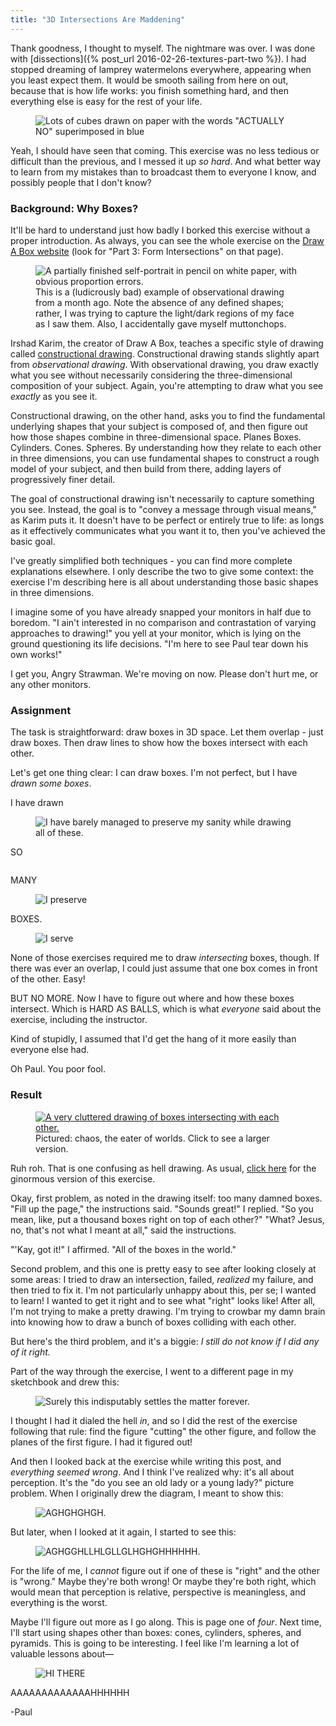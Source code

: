```yaml
---
title: "3D Intersections Are Maddening"
---
```


Thank goodness, I thought to myself. The nightmare was over. I was done with [dissections]({% post_url 2016-02-26-textures-part-two %}). I had stopped dreaming of lamprey watermelons everywhere, appearing when you least expect them. It would be smooth sailing from here on out, because that is how life works: you finish something hard, and then everything else is easy for the rest of your life.

<aside class="midtext-center">
    <figure>
        <img title="PAUL WAS WRONG FOR THE FIRST TIME EVER" alt="Lots of cubes drawn on paper with the words &quot;ACTUALLY NO&quot; superimposed in blue" src="{{ site.url }}/assets/intersections-actually-no.png"/>
    </figure>
</aside>

Yeah, I should have seen that coming.<!--more--> This exercise was no less tedious or difficult than the previous, and I messed it up _so hard_. And what better way to learn from my mistakes than to broadcast them to everyone I know, and possibly people that I don't know?

### Background: Why Boxes? ###

It'll be hard to understand just how badly I borked this exercise without a proper introduction. As always, you can see the whole exercise on the [Draw A Box website](http://drawabox.com/lesson/2) (look for "Part 3: Form Intersections" on that page).

<aside class="midtext-right">
    <figure>
        <img title="This is actually an eerily accurate portrait of my Bizarro World twin, Lupa Dald." alt="A partially finished self-portrait in pencil on white paper, with obvious proportion errors." src="{{ site.url }}/assets/observational-self-portrait.png"/>
        <figcaption>This is a (ludicrously bad) example of observational drawing from a month ago. Note the absence of any defined shapes; rather, I was trying to capture the light/dark regions of my face as I saw them. Also, I accidentally gave myself muttonchops.</figcaption>
    </figure>
</aside>

Irshad Karim, the creator of Draw A Box, teaches a specific style of drawing called [constructional drawing](http://drawabox.com/article/construction). Constructional drawing stands slightly apart from _observational drawing_. With observational drawing, you draw exactly what you see without necessarily considering the three-dimensional composition of your subject. Again, you're attempting to draw what you see _exactly_ as you see it.

Constructional drawing, on the other hand, asks you to find the fundamental underlying shapes that your subject is composed of, and then figure out how those shapes combine in three-dimensional space. Planes Boxes. Cylinders. Cones. Spheres. By understanding how they relate to each other in three dimensions, you can use fundamental shapes to construct a rough model of your subject, and then build from there, adding layers of progressively finer detail.

The goal of constructional drawing isn't necessarily to capture something you see. Instead, the goal is to "convey a message through visual means," as Karim puts it. It doesn't have to be perfect or entirely true to life: as longs as it effectively communicates what you want it to, then you've achieved the basic goal.

I've greatly simplified both techniques - you can find more complete explanations elsewhere. I only describe the two to give some context: the exercise I'm describing here is all about understanding those basic shapes in three dimensions.

I imagine some of you have already snapped your monitors in half due to boredom. "I ain't interested in no comparison and contrastation of varying approaches to drawing!" you yell at your monitor, which is lying on the ground questioning its life decisions. "I'm here to see Paul tear down his own works!"

I get you, Angry Strawman. We're moving on now. Please don't hurt me, or any other monitors.

### Assignment ###

The task is straightforward: draw boxes in 3D space. Let them overlap - just draw boxes. Then draw lines to show how the boxes intersect with each other.

Let's get one thing clear: I can draw boxes. I'm not perfect, but I have _drawn some boxes_.

I have drawn

<aside class="midtext-center">
    <figure>
        <img title="I have barely managed to preserve my sanity while drawing all of these." src="{{ site.url }}/assets/boxes-plotted-perspective.png"/>
    </figure>
</aside>

SO

<aside class="midtext-center">
    <figure>
        <img title="I barely preserve" alt="" src="{{ site.url }}/assets/boxes-singlepoint-freehand.png"/>
    </figure>
</aside>

MANY

<aside class="midtext-center">
    <figure>
        <img title="I preserve" src="{{ site.url }}/assets/boxes-rotated-freehand.png"/>
    </figure>
</aside>

BOXES.

<aside class="midtext-center">
    <figure>
        <img title="I serve" src="{{ site.url }}/assets/boxes-organic-perspective-freehand.png"/>
    </figure>
</aside>

None of those exercises required me to draw _intersecting_ boxes, though. If there was ever an overlap, I could just assume that one box comes in front of the other. Easy!

BUT NO MORE. Now I have to figure out where and how these boxes intersect. Which is HARD AS BALLS, which is what _everyone_ said about the exercise, including the instructor.

Kind of stupidly, I assumed that I'd get the hang of it more easily than everyone else had.

Oh Paul. You poor fool.

### Result ###

<aside class="midtext-right">
    <figure>
        <a href="{{ site.url }}/assets/intersection1.png" target="_blank"><img alt="A very cluttered drawing of boxes intersecting with each other." title="B   O   X   E   S" src="{{ site.url }}/assets/intersection1.png"/></a>
        <figcaption>Pictured: chaos, the eater of worlds. Click to see a larger version.</figcaption>
    </figure>
</aside>

Ruh roh. That is one confusing as hell drawing. As usual, <a href="{{ site.url }}/assets/intersections-fullsize.png" target="_blank">click here</a> for the ginormous version of this exercise.

Okay, first problem, as noted in the drawing itself: too many damned boxes. "Fill up the page," the instructions said. "Sounds great!" I replied. "So you mean, like, put a thousand boxes right on top of each other?" "What? Jesus, no, that's not what I meant at all," said the instructions.

"'Kay, got it!" I affirmed. "All of the boxes in the world."

Second problem, and this one is pretty easy to see after looking closely at some areas: I tried to draw an intersection, failed, _realized_ my failure, and then tried to fix it. I'm not particularly unhappy about this, per se; I wanted to learn! I wanted to get it right and to see what "right" looks like! After all, I'm not trying to make a pretty drawing. I'm trying to crowbar my damn brain into knowing how to draw a bunch of boxes colliding with each other.

But here's the third problem, and it's a biggie: _I still do not know if I did any of it right._

Part of the way through the exercise, I went to a different page in my sketchbook and drew this:

<aside class="midtext-center">
    <figure>
        <img title="Surely this indisputably settles the matter forever." src="{{ site.url }}/assets/intersection1-diagram.png"/>
    </figure>
</aside>

I thought I had it dialed the hell _in_, and so I did the rest of the exercise following that rule: find the figure "cutting" the other figure, and follow the planes of the first figure. I had it figured out!

And then I looked back at the exercise while writing this post, and _everything seemed wrong_. And I think I've realized why: it's all about perception. It's the "do you see an old lady or a young lady?" picture problem. When I originally drew the diagram, I meant to show this:

<aside class="midtext-center">
    <figure>
        <img title="AGHGHGHGH." src="{{ site.url }}/assets/intersection1-diagram-original.png"/>
    </figure>
</aside>

But later, when I looked at it again, I started to see this:

<aside class="midtext-center">
    <figure>
        <img title="AGHGGHLLHLGLLGLHGHGHHHHHH." src="{{ site.url }}/assets/intersection1-diagram-alt.png"/>
    </figure>
</aside>

For the life of me, I _cannot_ figure out if one of these is "right" and the other is "wrong." Maybe they're both wrong! Or maybe they're both right, which would mean that perception is relative, perspective is meaningless, and everything is the worst.

Maybe I'll figure out more as I go along. This is page one of _four_. Next time, I'll start using shapes other than boxes: cones, cylinders, spheres, and pyramids. This is going to be interesting. I feel like I'm learning a lot of valuable lessons about—

<aside class="midtext-center">
    <figure>
        <img title="HI THERE" src="{{ site.url }}/assets/dissection2-lampreymelon.png"/>
    </figure>
</aside>


AAAAAAAAAAAAAHHHHHH

-Paul